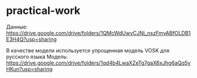 # practical-work
Данные: https://drive.google.com/drive/folders/1QMcWdUwvCJNi_nszFmyABfOLDB1E3H4Q?usp=sharing

В качестве модели используется упрощенная модель VOSK для русского языка
Модель: https://drive.google.com/drive/folders/1qd4b4LwaXZeTg7gaX6xJhg6aQq5yHKun?usp=sharing
